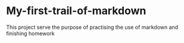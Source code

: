 # My-first-trail-of-markdown
This project serve the purpose of practising the use of markdown and finishing homework 
